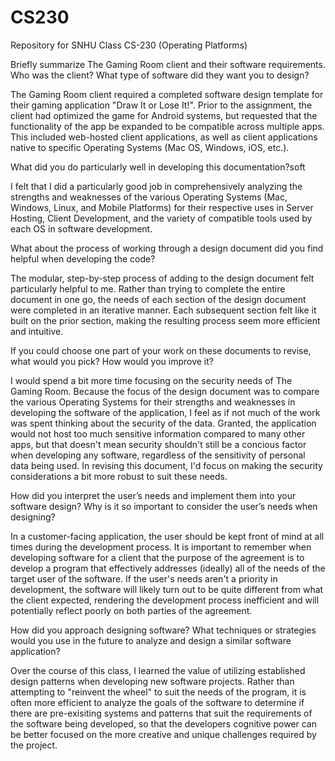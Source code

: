 # CS230
Repository for SNHU Class CS-230 (Operating Platforms)

Briefly summarize The Gaming Room client and their software requirements. Who was the client? What type of software did they want you to design?

The Gaming Room client required a completed software design template for their gaming application "Draw It or Lose It!". Prior to the assignment, the client had optimized the game
for Android systems, but requested that the functionality of the app be expanded to be compatible across multiple apps. This included web-hosted client applications, as well as 
client applications native to specific Operating Systems (Mac OS, Windows, iOS, etc.).

What did you do particularly well in developing this documentation?soft

I felt that I did a particularly good job in comprehensively analyzing the strengths and weaknesses of the various Operating Systems (Mac, Windows, Linux, and Mobile Platforms)
for their respective uses in Server Hosting, Client Development, and the variety of compatible tools used by each OS in software development.

What about the process of working through a design document did you find helpful when developing the code?

The modular, step-by-step process of adding to the design document felt particularly helpful to me. Rather than trying to complete the entire document in one go, the needs of each section 
of the design document were completed in an iterative manner. Each subsequent section felt like it built on the prior section, making the resulting process seem more efficient and intuitive.

If you could choose one part of your work on these documents to revise, what would you pick? How would you improve it?

I would spend a bit more time focusing on the security needs of The Gaming Room. Because the focus of the design document was to compare the various Operating Systems for their
strengths and weaknesses in developing the software of the application, I feel as if not much of the work was spent thinking about the security of the data. Granted, the application
would not host too much sensitive information compared to many other apps, but that doesn't mean security shouldn't still be a concious factor when developing any software, regardless of
the sensitivity of personal data being used. In revising this document, I'd focus on making the security considerations a bit more robust to suit these needs.

How did you interpret the user’s needs and implement them into your software design? Why is it so important to consider the user’s needs when designing?

In a customer-facing application, the user should be kept front of mind at all times during the development process. It is important to remember when developing software for a client
that the purpose of the agreement is to develop a program that effectively addresses (ideally) all of the needs of the target user of the software. If the user's needs aren't
a priority in development, the software will likely turn out to be quite different from what the client expected, rendering the development process inefficient and will potentially
reflect poorly on both parties of the agreement.

How did you approach designing software? What techniques or strategies would you use in the future to analyze and design a similar software application?

Over the course of this class, I learned the value of utilizing established design patterns when developing new software projects. Rather than attempting to "reinvent the wheel"
to suit the needs of the program, it is often more efficient to analyze the goals of the software to determine if there are pre-exisiting systems and patterns that suit the requirements
of the software being developed, so that the developers cognitive power can be better focused on the more creative and unique challenges required by the project.
